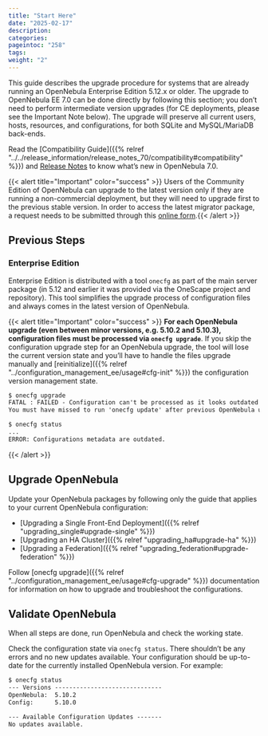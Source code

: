 ```yaml
---
title: "Start Here"
date: "2025-02-17"
description:
categories:
pageintoc: "258"
tags:
weight: "2"
---
```


<a id="start-here"></a>

<!--# Start Here -->

This guide describes the upgrade procedure for systems that are already running an OpenNebula Enterprise Edition 5.12.x or older. The upgrade to OpenNebula EE 7.0 can be done directly by following this section; you don’t need to perform intermediate version upgrades (for CE deployments, please see the Important Note below). The upgrade will preserve all current users, hosts, resources, and configurations, for both SQLite and MySQL/MariaDB back-ends.

Read the [Compatibility Guide]({{% relref "../../release_information/release_notes_70/compatibility#compatibility" %}}) and [Release Notes](http://opennebula.org/software/release/) to know what’s new in OpenNebula 7.0.

{{< alert title="Important" color="success" >}}
Users of the Community Edition of OpenNebula can upgrade to the latest version only if they are running a non-commercial deployment, but they will need to upgrade first to the previous stable version. In order to access the latest migrator package, a request needs to be submitted through this [online form](https://opennebula.io/get-migration).{{< /alert >}} 

## Previous Steps

### Enterprise Edition

Enterprise Edition is distributed with a tool `onecfg` as part of the main server package (in 5.12 and earlier it was provided via the OneScape project and repository). This tool simplifies the upgrade process of configuration files and always comes in the latest version of OpenNebula.

{{< alert title="Important" color="success" >}}
**For each OpenNebula upgrade (even between minor versions, e.g. 5.10.2 and 5.10.3), configuration files must be processed via `onecfg upgrade`**. If you skip the configuration upgrade step for an OpenNebula upgrade, the tool will lose the current version state and you’ll have to handle the files upgrade manually and [reinitialize]({{% relref "../configuration_management_ee/usage#cfg-init" %}}) the configuration version management state.

```default
$ onecfg upgrade
FATAL : FAILED - Configuration can't be processed as it looks outdated!
You must have missed to run 'onecfg update' after previous OpenNebula upgrade.

$ onecfg status
...
ERROR: Configurations metadata are outdated.
```
{{< /alert >}}  

<a id="upgrade-guides"></a>

## Upgrade OpenNebula

Update your OpenNebula packages by following only the guide that applies to your current OpenNebula configuration:

- [Upgrading a Single Front-End Deployment]({{% relref "upgrading_single#upgrade-single" %}})
- [Upgrading an HA Cluster]({{% relref "upgrading_ha#upgrade-ha" %}})
- [Upgrading a Federation]({{% relref "upgrading_federation#upgrade-federation" %}})

Follow [onecfg upgrade]({{% relref "../configuration_management_ee/usage#cfg-upgrade" %}}) documentation for information on how to upgrade and troubleshoot the configurations.

<a id="validate-upgrade"></a>

## Validate OpenNebula

When all steps are done, run OpenNebula and check the working state.

Check the configuration state via `onecfg status`. There shouldn’t be any errors and no new updates available. Your configuration should be up-to-date for the currently installed OpenNebula version. For example:

```default
$ onecfg status
--- Versions ------------------------------
OpenNebula:  5.10.2
Config:      5.10.0

--- Available Configuration Updates -------
No updates available.
```
